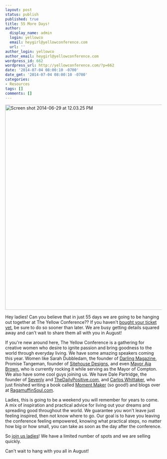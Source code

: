 ```yaml
---
layout: post
status: publish
published: true
title: 55 More Days!
author:
  display_name: admin
  login: yellowco
  email: heygirl@yellowconference.com
  url: ''
author_login: yellowco
author_email: heygirl@yellowconference.com
wordpress_id: 662
wordpress_url: http://yellowconference.com/?p=662
date: '2014-07-04 08:00:10 -0700'
date_gmt: '2014-07-04 08:00:10 -0700'
categories:
- Resources
tags: []
comments: []
---
```

<p><a href="http://yellowconference.com/wp-content/uploads/2014/06/Screen-shot-2014-06-29-at-12.03.25-PM.png"><img class="alignnone size-full wp-image-663" alt="Screen shot 2014-06-29 at 12.03.25 PM" src="http://yellowconference.com/wp-content/uploads/2014/06/Screen-shot-2014-06-29-at-12.03.25-PM.png" width="760" height="658" /></a></p>
<p>Hey ladies! Can you believe that in just 55 days we are going to be hanging out together at The Yellow Conference?? If you haven't <a href="https://ti.to/yellowconference/the-yellow-conference" target="_blank">bought your ticket yet</a>, be sure to do so sooner than later. We are busy getting details squared away and can't wait to share them all with you in August!</p>
<p>If you're new around here, The Yellow Conference is a gathering for creative women who desire to ignite passion and bring goodness to the world through everyday living. We have some amazing speakers coming this year. Women like Sarah Dubbledam, the founder of <a href="http://darlingmagazine.org/" target="_blank">Darling Magazine</a>, Promise Tangeman, founder of <a href="http://sitehousedesigns.com/" target="_blank">Sitehouse Designs</a>, and even <a href="https://twitter.com/AjaLBrown" target="_blank">Mayor Aja Brown</a>, who is currently rocking it while serving as the Mayor of Compton. We also have some cool guys joining us. We have Dale Partridge, the founder of <a href="http://www.sevenly.org/" target="_blank">Sevenly</a> and <a href="http://dalepartridge.com/" target="_blank">TheDailyPositive.com</a>, and <a href="https://twitter.com/loswhit" target="_blank">Carlos Whittaker</a>, who just finished writing a book called <a href="http://www.amazon.com/Moment-Maker-Live-Your-Life/dp/0310337976" target="_blank">Moment Maker</a> (so good!) and blogs over at <a href="http://ragamuffinsoul.com/" target="_blank">RagamuffinSoul.com</a>.</p>
<p>Ladies, this is going to be a weekend you will remember for years to come. A mix of inspiration and practical advice for living out your dreams and spreading good throughout the world. We guarantee you won't leave just feeling inspired, then not know where to go. Our goal is to have you leaving the conference feeling empowered, knowing what practical steps, no matter how big or how small, you can take as soon as the day after the conference.</p>
<p>So <a href="https://ti.to/yellowconference/the-yellow-conference" target="_blank">join us ladies</a>! We have a limited number of spots and we are selling quickly.</p>
<p>Can't wait to hang with you all in August!</p>
